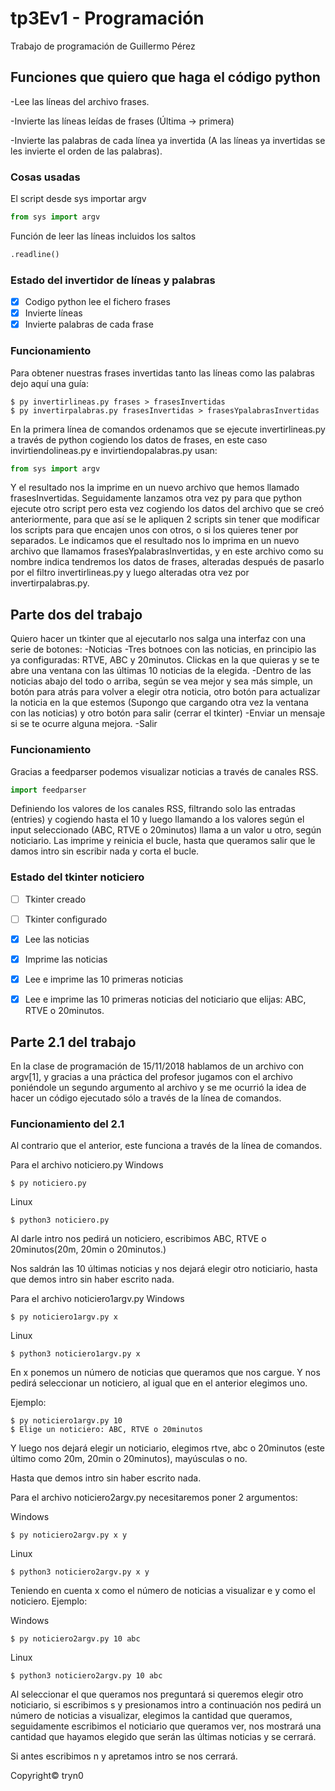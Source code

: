 # tp3Ev1 - Programación

Trabajo de programación de Guillermo Pérez

## Funciones que quiero que haga el código python

-Lee las líneas del archivo frases.

-Invierte las líneas leídas de frases (Última -> primera)

-Invierte las palabras de cada línea ya invertida (A las líneas ya invertidas se les invierte el orden de las palabras).

### Cosas usadas

El script desde sys importar argv

```python
from sys import argv
```

Función de leer las líneas incluidos los saltos

```python
.readline()
```


### Estado del invertidor de líneas y palabras

- [x] Codigo python lee el fichero frases
- [x] Invierte líneas
- [x] Invierte palabras de cada frase

### Funcionamiento

Para obtener nuestras frases invertidas tanto las líneas como las palabras dejo aquí una guía:

```
$ py invertirlineas.py frases > frasesInvertidas
$ py invertirpalabras.py frasesInvertidas > frasesYpalabrasInvertidas
```

En la primera línea de comandos ordenamos que se ejecute invertirlineas.py a través de python cogiendo los datos de frases, en este caso invirtiendolineas.py e invirtiendopalabras.py usan:
```python
from sys import argv
```
Y el resultado nos la imprime en un nuevo archivo que hemos llamado frasesInvertidas.
Seguidamente lanzamos otra vez py para que python ejecute otro script pero esta vez cogiendo los datos del archivo que se creó anteriormente, para que así se le apliquen 2 scripts sin tener que modificar los scripts para que encajen unos con otros, o si los quieres tener por separados. Le indicamos que el resultado nos lo imprima en un nuevo archivo que llamamos frasesYpalabrasInvertidas, y en este archivo como su nombre indica tendremos los datos de frases, alteradas después de pasarlo por el filtro invertirlineas.py y luego alteradas otra vez por invertirpalabras.py.



## Parte dos del trabajo

Quiero hacer un tkinter que al ejecutarlo nos salga una interfaz con una serie de botones:
-Noticias
	-Tres botnoes con las noticias, en principio las ya configuradas: RTVE, ABC y 20minutos. Clickas en la que quieras y se te abre una ventana con las últimas 10 noticias de la elegida.
	-Dentro de las noticias abajo del todo o arriba, según se vea mejor y sea más simple, un botón para atrás para volver a elegir otra noticia, otro botón para actualizar la noticia en la que estemos (Supongo que cargando otra vez la ventana con las noticias) y otro botón para salir (cerrar el tkinter)
-Enviar un mensaje si se te ocurre alguna mejora.
-Salir

### Funcionamiento

Gracias a feedparser podemos visualizar noticias a través de canales RSS.

```python
import feedparser
```


Definiendo los valores de los canales RSS, filtrando solo las entradas (entries) y cogiendo hasta el 10 y luego llamando a los valores según el input seleccionado (ABC, RTVE o 20minutos) llama a un valor u otro, según noticiario. Las imprime y reinicia el bucle, hasta que queramos salir que le damos intro sin escribir nada y corta el bucle.

### Estado del tkinter noticiero

- [ ] Tkinter creado
- [ ] Tkinter configurado
- [x] Lee las noticias
- [x] Imprime las noticias
- [x] Lee e imprime las 10 primeras noticias
- [x] Lee e imprime las 10 primeras noticias del noticiario que elijas: ABC, RTVE o 20minutos.


## Parte 2.1 del trabajo

En la clase de programación de 15/11/2018 hablamos de un archivo con argv[1], y gracias a una práctica del profesor jugamos con el archivo poniéndole un segundo argumento al archivo y se me ocurrió la idea de hacer un código ejecutado sólo a través de la línea de comandos.

### Funcionamiento del 2.1

Al contrario que el anterior, este funciona a través de la línea de comandos.

Para el archivo noticiero.py
Windows
```
$ py noticiero.py
```
Linux
```
$ python3 noticiero.py
```

Al darle intro nos pedirá un noticiero, escribimos ABC, RTVE o 20minutos(20m, 20min o 20minutos.)

Nos saldrán las 10 últimas noticias y nos dejará elegir otro noticiario, hasta que demos intro sin haber escrito nada.

Para el archivo noticiero1argv.py
Windows
```
$ py noticiero1argv.py x 
```
Linux
```
$ python3 noticiero1argv.py x 
```

En x ponemos un número de noticias que queramos que nos cargue. Y nos pedirá seleccionar un noticiero, al igual que en el anterior elegimos uno.

Ejemplo:

```
$ py noticiero1argv.py 10
$ Elige un noticiero: ABC, RTVE o 20minutos
```
Y luego nos dejará elegir un noticiario, elegimos rtve, abc o 20minutos (este último como 20m, 20min o 20minutos), mayúsculas o no.

Hasta que demos intro sin haber escrito nada.

Para el archivo noticiero2argv.py necesitaremos poner 2 argumentos:

Windows
```
$ py noticiero2argv.py x y
```

Linux
```
$ python3 noticiero2argv.py x y
```

Teniendo en cuenta x como el número de noticias a visualizar e y como el noticiero. Ejemplo:

Windows
```
$ py noticiero2argv.py 10 abc
```
Linux
```
$ python3 noticiero2argv.py 10 abc
```

Al seleccionar el que queramos nos preguntará si queremos elegir otro noticiario, si escribimos s y presionamos intro a continuación nos pedirá un número de noticias a visualizar, elegimos la cantidad que queramos, seguidamente escribimos el noticiario que queramos ver, nos mostrará una cantidad que hayamos elegido que serán las últimas noticias y se cerrará.

Si antes escribimos n y apretamos intro se nos cerrará.



Copyright© tryn0
